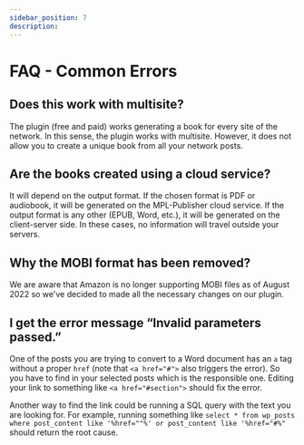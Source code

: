 ```yaml
---
sidebar_position: 7
description: 
---
```


# FAQ - Common Errors

## Does this work with multisite?

The plugin (free and paid) works generating a book for every site of the network. In this sense, the plugin works with multisite. However, it does not allow you to create a unique book from all your network posts.

## Are the books created using a cloud service?

It will depend on the output format. If the chosen format is PDF or audiobook, it will be generated on the MPL-Publisher cloud service. If the output format is any other (EPUB, Word, etc.), it will be generated on the client-server side. In these cases, no information will travel outside your servers.

## Why the MOBI format has been removed?

We are aware that Amazon is no longer supporting MOBI files as of August 2022 so we've decided to made all the necessary changes on our plugin.

## I get the error message “Invalid parameters passed.”

One of the posts you are trying to convert to a Word document has an `a` tag without a proper `href` (note that `<a href="#">` also triggers the error). So you have to find in your selected posts which is the responsible one. Editing your link to something like `<a href="#section">` should fix the error.

Another way to find the link could be running a SQL query with the text you are looking for. For example, running something like `select * from wp_posts where post_content like '%href=""%' or post_content like '%href="#%"` should return the root cause.
